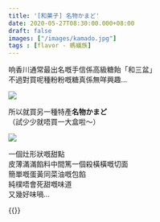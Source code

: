 ```yaml
---
title: '[和菓子] 名物かまど'
date: 2020-05-27T08:30:00.000+08:00
draft: false
images: ["/images/kamado.jpg"]
tags : [flavor - 螞蟻族]
---
```


响香川通常最出名嘅手信係高級糖飴「和三盆」  
不過對買呢種粉粉嘅糖真係無咩興趣...

![](/images/kamado1.jpg)

所以就買另一種特產**名物かまど**  
（試少少就唔買一大盒啦～）  

![](/images/kamado.jpg)

一個灶形狀嘅甜點  
皮薄滿滿餡料中間篤一個殺橫橫嘅切面  
簡單嘅蛋黃同菜油嘅包餡  
純樸唔會死甜嘅味道  
又幾好味喎...

{{<shikoku>}}

